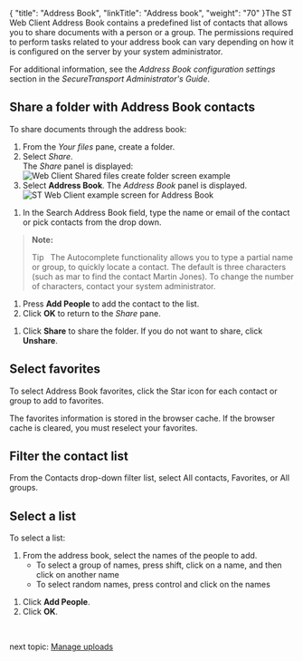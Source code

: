 {
    "title": "Address Book",
    "linkTitle": "Address book",
    "weight": "70"
}The ST Web Client Address Book contains a predefined list of contacts that allows you to share documents with a person or a group. The permissions required to perform tasks related to your address book can vary depending on how it is configured on the server by your system administrator.

For additional information, see the *Address Book configuration settings* section in the <span class="redirect_st_ag" cshid="admin" data-version="5.3.1">*<span class="mc-variable axway_variables.Component_Short_Name variable">SecureTransport</span> Administrator's Guide*</span>.

## Share a folder with Address Book contacts

To share documents through the address book:

1.  From the *Your files* pane, create a folder.
2.  Select *Share*.  
    The *Share* panel is displayed:  
    <img src="/Images/SecureTransport/WC_Share_Addressbook.png" class="maxWidth" alt="Web Client Shared files create folder screen example" />
3.  Select **Address Book**. The *Address Book* panel is displayed.  
    <img src="/Images/SecureTransport/WC_Addressbook.png" class="maxWidth" alt="ST Web Client example screen for Address Book" />

<!-- -->

1.  In the Search Address Book field, type the name or email of the contact or pick contacts from the drop down.

> **Note:**
>
> Tip  
> The Autocomplete functionality allows you to type a partial name or group, to quickly locate a contact. The default is three characters (such as mar to find the contact Martin Jones). To change the number of characters, contact your system administrator.

1.  Press **Add People** to add the contact to the list.
2.  Click **OK** to return to the *Share* pane.

<!-- -->

1.  Click **Share** to share the folder. If you do not want to share, click **Unshare**.

<span id="Select"></span>

## Select favorites

To select Address Book favorites, click the Star icon for each contact or group to add to favorites.

The favorites information is stored in the browser cache. If the browser cache is cleared, you must reselect your favorites.

## Filter the contact list

From the Contacts drop-down filter list, select All contacts, Favorites, or All groups.

## Select a list

To select a list:

1.  From the address book, select the names of the people to add.
    -   To select a group of names, press shift, click on a name, and then click on another name
    -   To select random names, press control and click on the names

<!-- -->

1.  Click **Add People**.
2.  Click **OK**.

 

next topic: [Manage uploads](../022-managing_uploads)
